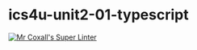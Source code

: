 # ics4u-unit2-01-typescript

[![Mr Coxall's Super Linter](https://github.com/Seti-Ngabo/ics4u-unit2-01-typescript/workflows/Mr%20Coxall's%20Super%20Linter/badge.svg)](https://github.com/Seti-Ngabo/ics4u-unit2-01-typescript/actions/)
